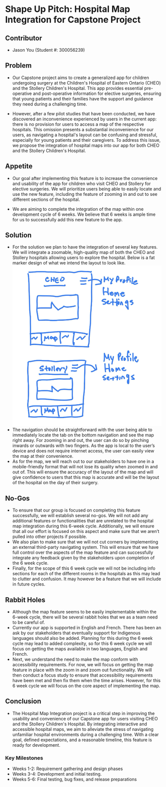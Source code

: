# Shape Up Pitch: Hospital Map Integration for Capstone Project
## Contributor
- Jason You (Student #: 300056239)

## Problem
- Our Capstone project aims to create a generalized app for children undergoing surgery at the Children's Hospital of Eastern Ontario (CHEO) and the Stollery Children's Hospital. This app provides essential pre-operative and post-operative information for elective surgeries, ensuring that young patients and their families have the support and guidance they need during a challenging time.

- However, after a few pilot studies that have been conducted, we have discovered an inconvenience experienced by users in the current app: there is no provision for users to access a map of the respective hospitals. This omission presents a substantial inconvenience for our users, as navigating a hospital's layout can be confusing and stressful, especially for young patients and their caregivers. To address this issue, we propose the integration of hospital maps into our app for both CHEO and the Stollery Children's Hospital.

## Appetite
- Our goal after implementing this feature is to increase the convenience and usability of the app for children who visit CHEO and Stollery for elective surgeries. We will prioritize users being able to easily locate and use the new feature, including the feature of zooming in and out to see different sections of the hospital.

- We are aiming to complete the integration of the map within one development cycle of 6 weeks. We believe that 6 weeks is ample time for us to successfully add this new feature to the app.

## Solution
- For the solution we plan to have the integration of several key features. We will integrate a zoomable, high-quality map of both the CHEO and Stollery hospitals allowing users to explore the hospital. Below is a fat marker design of what we intend the layout to look like.
![Fat Marker Design](./assets/hospital_fat_marker.png)
- The navigation should be straightforward with the user being able to immediately locate the tab on the bottom navigation and see the map right away. For zooming in and out, the user can do so by pinching inwards or outwards with two fingers. As the app is local to the user’s device and does not require internet access, the user can easily view the map at their convenience. 
- As for the map, we will reach out to our stakeholders to have one in a mobile-friendly format that will not lose its quality when zoomed in and out of. This will ensure the accuracy of the layout of the map and will give confidence to users that this map is accurate and will be the layout of the hospital on the day of their surgery.

## No-Gos
- To ensure that our group is focused on completing this feature successfully, we will establish several no-gos. We will not add any additional features or functionalities that are unrelated to the hospital map integration during this 6-week cycle. Additionally, we will ensure that all our effort is focused on this aspect and make sure that we aren’t pulled into other projects if possible. 
- We also plan to make sure that we will not cut corners by implementing an external third-party navigating system. This will ensure that we have full control over the aspects of the map feature and can successfully integrate any feedback given by the stakeholders upon completion of the 6 week cycle.
- Finally, for the scope of this 6 week cycle we will not be including info sections for each of the different rooms in the hospitals as this may lead to clutter and confusion. It may however be a feature that we will include in future cycles. 

## Rabbit Holes
- Although the map feature seems to be easily implementable within the 6-week cycle, there will be several rabbit holes that we as a team need to be careful of. 
- Currently our app is supported in English and French. There has been an ask by our stakeholders that eventually support for Indigenous languages should also be added. Planning for this during the 6 week cycle may lead to added complexity, so for this 6 week cycle we will focus on getting the maps available in two languages, English and French.
- Next, we understand the need to make the map conform with accessibility requirements. For now, we will focus on getting the map feature in place with the zoom in and zoom out functionality. We will then conduct a focus study to ensure that accessibility requirements have been met and then fix them when the time arises. However, for this 6 week cycle we will focus on the core aspect of implementing the map. 

## Conclusion
- The Hospital Map Integration project is a critical step in improving the usability and convenience of our Capstone app for users visiting CHEO and the Stollery Children's Hospital. By integrating interactive and accessible hospital maps, we aim to alleviate the stress of navigating unfamiliar hospital environments during a challenging time. With a clear goal, defined expectations, and a reasonable timeline, this feature is ready for development.

### Key Milestones
- Weeks 1-2: Requirement gathering and design phases
- Weeks 3-4: Development and initial testing.
- Weeks 5-6: Final testing, bug fixes, and release preparations

